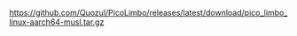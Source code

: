 

https://github.com/Quozul/PicoLimbo/releases/latest/download/pico_limbo_linux-aarch64-musl.tar.gz
